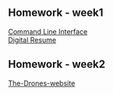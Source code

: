 <html>
<html lang="en">
<head>
    <meta charset="UTF-8">
    <meta name="viewport" content="width=device-width, initial-scale=1.0">
</head>
<body>
    <h2>Homework - week1</h2>
    <a href="https://Ayman-Alnahal.github.io/HYF-Module-HTMLCSSGIT/week1/CLI-Challenge.txt"> Command Line Interface</a>
    <br>
    <a href="https://Ayman-Alnahal.github.io/HYF-Module-HTMLCSSGIT/week1/digital-resume"> Digital Resume</a>
    <br>
    <h2>Homework - week2</h2>
    <a href="https://Ayman-Alnahal.github.io/HYF-Module-HTMLCSSGIT/Week2/The-Drones-website"> The-Drones-website</a>
    
</body>
</html>
